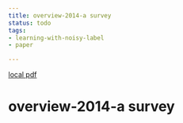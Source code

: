 ```yaml
---
title: overview-2014-a survey
status: todo
tags:
- learning-with-noisy-label
- paper

---
```


[local pdf](../../../pdfs/overview-2014-a%20survey.pdf)

# overview-2014-a survey
